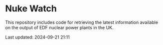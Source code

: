# Nuke Watch

This repository includes code for retrieving the latest information available on the output of EDF nuclear power plants in the UK.

Last updated: 2024-09-21 21:11
